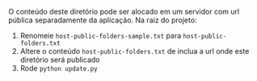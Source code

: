 O conteúdo deste diretório pode ser alocado em um servidor com url pública separadamente da aplicação. Na raiz do projeto:
1. Renomeie `host-public-folders-sample.txt` para `host-public-folders.txt` 
2. Altere o conteúdo `host-public-folders.txt` de inclua a url onde este diretório será publicado
3. Rode `python update.py`
